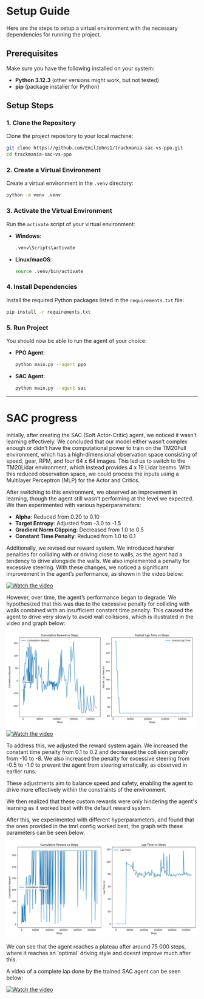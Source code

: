 # Setup Guide

Here are the steps to setup a virtual environment with the necessary dependencies for running the project.

## Prerequisites

Make sure you have the following installed on your system:
- **Python 3.12.3** (other versions might work, but not tested)
- **pip** (package installer for Python)

## Setup Steps

### 1. Clone the Repository
Clone the project repository to your local machine:
```bash
git clone https://github.com/EmilJohns1/trackmania-sac-vs-ppo.git
cd trackmania-sac-vs-ppo
```

### 2. Create a Virtual Environment
Create a virtual environment in the `.venv` directory:
```bash
python -m venv .venv
```

### 3. Activate the Virtual Environment
Run the `activate` script of your virtual environment:
- **Windows**:
  ```bash
  .venv\Scripts\activate
  ```
- **Linux/macOS**:
  ```bash
  source .venv/bin/activate
  ```

### 4. Install Dependencies
Install the required Python packages listed in the `requirements.txt` file:
```bash
pip install -r requirements.txt
```

### 5. Run Project
You should now be able to run the agent of your choice:
- **PPO Agent**:
  ```bash
  python main.py --agent ppo
  ```
- **SAC Agent**:
  ```bash
  python main.py --agent sac
  ```

---

# SAC progress

Initially, after creating the SAC (Soft Actor-Critic) agent, we noticed it wasn’t learning effectively. We concluded that our model either wasn’t complex enough or didn’t have the computational power to train on the TM20Full environment, which has a high-dimensional observation space consisting of speed, gear, RPM, and four 64 x 64 images. This led us to switch to the TM20Lidar environment, which instead provides 4 x 19 Lidar beams. With this reduced observation space, we could process the inputs using a Multilayer Perceptron (MLP) for the Actor and Critics.

After switching to this environment, we observed an improvement in learning, though the agent still wasn’t performing at the level we expected. We then experimented with various hyperparameters:
- **Alpha**: Reduced from 0.20 to 0.10
- **Target Entropy**: Adjusted from -3.0 to -1.5
- **Gradient Norm Clipping**: Decreased from 1.0 to 0.5
- **Constant Time Penalty**: Reduced from 1.0 to 0.1

Additionally, we revised our reward system. We introduced harsher penalties for colliding with or driving close to walls, as the agent had a tendency to drive alongside the walls. We also implemented a penalty for excessive steering. With these changes, we noticed a significant improvement in the agent’s performance, as shown in the video below:

[![Watch the video](https://img.youtube.com/vi/H-gu15B3E9Y/0.jpg)](https://www.youtube.com/watch?v=H-gu15B3E9Y)

However, over time, the agent’s performance began to degrade. We hypothesized that this was due to the excessive penalty for colliding with walls combined with an insufficient constant time penalty. This caused the agent to drive very slowly to avoid wall collisions, which is illustrated in the video and graph below:

![Policy drift](readme/graphs/policy_drift.png)
[![Watch the video](https://img.youtube.com/vi/WVIzBIZRctk/0.jpg)](https://www.youtube.com/watch?v=WVIzBIZRctk)

To address this, we adjusted the reward system again. We increased the constant time penalty from 0.1 to 0.2 and decreased the collision penalty from -10 to -8. We also increased the penalty for excessive steering from -0.5 to -1.0 to prevent the agent from steering erratically, as observed in earlier runs.

These adjustments aim to balance speed and safety, enabling the agent to drive more effectively within the constraints of the environment.

We then realized that these custom rewards were only hindering the agent's learning as it worked best with the default reward system.

After this, we experimented with different hyperparameters, and found that the ones provided in the tmrl config worked best, the graph with these parameters can be seen below.

![Performance graph](readme/graphs/performance.png)

We can see that the agent reaches a plateau after around 75 000 steps, where it reaches an 'optimal' driving style and doesnt improve much after this.

A video of a complete lap done by the trained SAC agent can be seen below:

[![Watch the video](https://img.youtube.com/vi/D21icJWTuX8/0.jpg)](https://www.youtube.com/watch?v=D21icJWTuX8)
